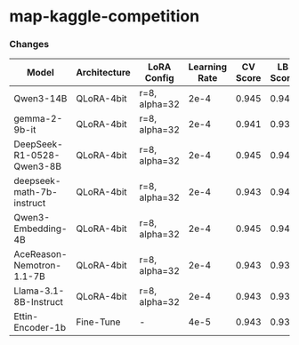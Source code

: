 # map-kaggle-competition

### Changes

| Model | Architecture | LoRA Config | Learning Rate | CV Score | LB Score |
|-------|-------------|-------------|---------------|----------|----------|
| Qwen3-14B | QLoRA-4bit | r=8, alpha=32 | 2e-4 | 0.945 | 0.943 |
| gemma-2-9b-it | QLoRA-4bit | r=8, alpha=32 | 2e-4 | 0.941 | 0.939 |
| DeepSeek-R1-0528-Qwen3-8B | QLoRA-4bit | r=8, alpha=32 | 2e-4 | 0.945 | 0.942 |
| deepseek-math-7b-instruct | QLoRA-4bit | r=8, alpha=32 | 2e-4 | 0.943 | 0.942 |
| Qwen3-Embedding-4B | QLoRA-4bit | r=8, alpha=32 | 2e-4 | 0.945 | 0.942 |
| AceReason-Nemotron-1.1-7B | QLoRA-4bit | r=8, alpha=32 | 2e-4 | 0.943 | 0.932 |
| Llama-3.1-8B-Instruct | QLoRA-4bit | r=8, alpha=32 | 2e-4 | 0.943 | 0.939 |
| Ettin-Encoder-1b | Fine-Tune | - | 4e-5 | 0.943 | 0.938 |
